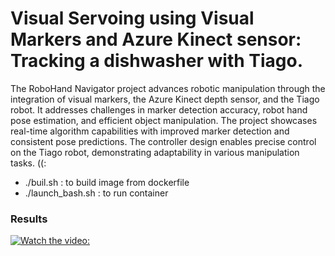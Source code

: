 # Visual Servoing using Visual Markers and Azure Kinect sensor: Tracking a dishwasher with Tiago.
The RoboHand Navigator project advances robotic manipulation through the integration of visual markers, the Azure Kinect depth sensor, and the Tiago robot. It addresses challenges in marker detection accuracy, robot hand pose estimation, and efficient object manipulation. The project showcases real-time algorithm capabilities with improved marker detection and consistent pose predictions. The controller design enables precise control on the Tiago robot, demonstrating adaptability in various manipulation tasks. ((:
- ./buil.sh : to build image from dockerfile
- ./launch_bash.sh : to run container

### Results
[![Watch the video: ](https://img.youtube.com/vi/yUcmC3FrjIs/0.jpg)](https://www.youtube.com/watch?v=yUcmC3FrjIs)

